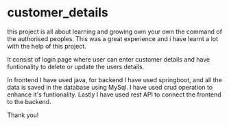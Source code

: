 # customer_details
this project is all about learning and growing own your own the command of the authorised peoples.
This was a great experience and i have learnt a lot with the help of this project.


It consist of login page where user can enter customer details and have funtionality to delete or update the users details.

In frontend I have used java, for backend I have used springboot, and all the data is saved in the database using MySql.
I have used crud operation to enhance it's funtionality.
Lastly I have used rest API to connect the frontend to the backend.

Thank you!
